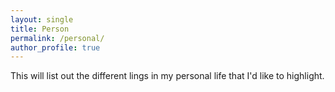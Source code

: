 ```yaml
---
layout: single
title: Person
permalink: /personal/
author_profile: true
---
```



This will list out the different lings in my personal life that I'd like to highlight.